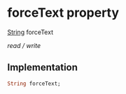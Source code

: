 


# forceText property






[String](https://api.flutter.dev/flutter/dart-core/String-class.html) forceText
  
_read / write_






## Implementation

```dart
String forceText;


```







